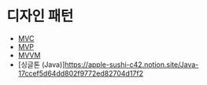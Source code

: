 # 디자인 패턴

- [MVC](https://apple-sushi-c42.notion.site/MVC-16ccef5d64dd808cb2d3f40401d7b4a0?pvs=74)
- [MVP](https://apple-sushi-c42.notion.site/MVP-16dcef5d64dd8051a1b8fe798328aad7?pvs=74)
- [MVVM](https://apple-sushi-c42.notion.site/MVVM-174cef5d64dd806499c4ec336ce581ba)
- [싱글톤 (Java)]https://apple-sushi-c42.notion.site/Java-17ccef5d64dd802f9772ed82704d17f2

